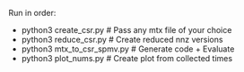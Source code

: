 Run in order:

* python3 create_csr.py # Pass any mtx file of your choice
* python3 reduce_csr.py # Create reduced nnz versions
* python3 mtx_to_csr_spmv.py # Generate code + Evaluate
* python3 plot_nums.py # Create plot from collected times
